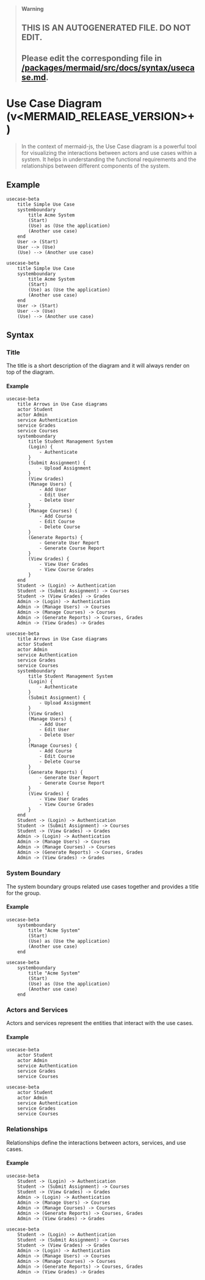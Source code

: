 > **Warning**
>
> ## THIS IS AN AUTOGENERATED FILE. DO NOT EDIT.
>
> ## Please edit the corresponding file in [/packages/mermaid/src/docs/syntax/usecase.md](../../packages/mermaid/src/docs/syntax/usecase.md).

# Use Case Diagram (v\<MERMAID_RELEASE_VERSION>+)

> In the context of mermaid-js, the Use Case diagram is a powerful tool for visualizing the interactions between actors and use cases within a system. It helps in understanding the functional requirements and the relationships between different components of the system.

## Example

```mermaid-example
usecase-beta
    title Simple Use Case
    systemboundary
        title Acme System
        (Start)
        (Use) as (Use the application)
        (Another use case)
    end
    User -> (Start)
    User --> (Use)
    (Use) --> (Another use case)
```

```mermaid
usecase-beta
    title Simple Use Case
    systemboundary
        title Acme System
        (Start)
        (Use) as (Use the application)
        (Another use case)
    end
    User -> (Start)
    User --> (Use)
    (Use) --> (Another use case)
```

## Syntax

### Title

The title is a short description of the diagram and it will always render on top of the diagram.

#### Example

```mermaid-example
usecase-beta
    title Arrows in Use Case diagrams
    actor Student
    actor Admin
    service Authentication
    service Grades
    service Courses
    systemboundary
        title Student Management System
        (Login) {
            - Authenticate
        }
        (Submit Assignment) {
            - Upload Assignment
        }
        (View Grades)
        (Manage Users) {
            - Add User
            - Edit User
            - Delete User
        }
        (Manage Courses) {
            - Add Course
            - Edit Course
            - Delete Course
        }
        (Generate Reports) {
            - Generate User Report
            - Generate Course Report
        }
        (View Grades) {
            - View User Grades
            - View Course Grades
        }
    end
    Student -> (Login) -> Authentication
    Student -> (Submit Assignment) -> Courses
    Student -> (View Grades) -> Grades
    Admin -> (Login) -> Authentication
    Admin -> (Manage Users) -> Courses
    Admin -> (Manage Courses) -> Courses
    Admin -> (Generate Reports) -> Courses, Grades
    Admin -> (View Grades) -> Grades
```

```mermaid
usecase-beta
    title Arrows in Use Case diagrams
    actor Student
    actor Admin
    service Authentication
    service Grades
    service Courses
    systemboundary
        title Student Management System
        (Login) {
            - Authenticate
        }
        (Submit Assignment) {
            - Upload Assignment
        }
        (View Grades)
        (Manage Users) {
            - Add User
            - Edit User
            - Delete User
        }
        (Manage Courses) {
            - Add Course
            - Edit Course
            - Delete Course
        }
        (Generate Reports) {
            - Generate User Report
            - Generate Course Report
        }
        (View Grades) {
            - View User Grades
            - View Course Grades
        }
    end
    Student -> (Login) -> Authentication
    Student -> (Submit Assignment) -> Courses
    Student -> (View Grades) -> Grades
    Admin -> (Login) -> Authentication
    Admin -> (Manage Users) -> Courses
    Admin -> (Manage Courses) -> Courses
    Admin -> (Generate Reports) -> Courses, Grades
    Admin -> (View Grades) -> Grades
```

### System Boundary

The system boundary groups related use cases together and provides a title for the group.

#### Example

```mermaid-example
usecase-beta
    systemboundary
        title "Acme System"
        (Start)
        (Use) as (Use the application)
        (Another use case)
    end
```

```mermaid
usecase-beta
    systemboundary
        title "Acme System"
        (Start)
        (Use) as (Use the application)
        (Another use case)
    end
```

### Actors and Services

Actors and services represent the entities that interact with the use cases.

#### Example

```mermaid-example
usecase-beta
    actor Student
    actor Admin
    service Authentication
    service Grades
    service Courses
```

```mermaid
usecase-beta
    actor Student
    actor Admin
    service Authentication
    service Grades
    service Courses
```

### Relationships

Relationships define the interactions between actors, services, and use cases.

#### Example

```mermaid-example
usecase-beta
    Student -> (Login) -> Authentication
    Student -> (Submit Assignment) -> Courses
    Student -> (View Grades) -> Grades
    Admin -> (Login) -> Authentication
    Admin -> (Manage Users) -> Courses
    Admin -> (Manage Courses) -> Courses
    Admin -> (Generate Reports) -> Courses, Grades
    Admin -> (View Grades) -> Grades
```

```mermaid
usecase-beta
    Student -> (Login) -> Authentication
    Student -> (Submit Assignment) -> Courses
    Student -> (View Grades) -> Grades
    Admin -> (Login) -> Authentication
    Admin -> (Manage Users) -> Courses
    Admin -> (Manage Courses) -> Courses
    Admin -> (Generate Reports) -> Courses, Grades
    Admin -> (View Grades) -> Grades
```
